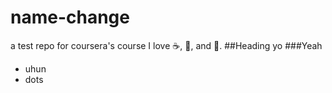 name-change
=========
a test repo for coursera's course
I love :coffee:, :pizza:, and :dancer:.
##Heading yo
###Yeah
* uhun
* dots
 
